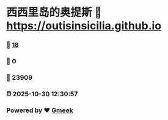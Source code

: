 # 西西里岛的奥提斯 :link: https://outisinsicilia.github.io 
### :page_facing_up: [18](https://outisinsicilia.github.io/tag.html) 
### :speech_balloon: 0 
### :hibiscus: 23909 
### :alarm_clock: 2025-10-30 12:30:57 
### Powered by :heart: [Gmeek](https://github.com/Meekdai/Gmeek)
